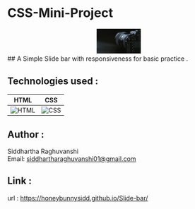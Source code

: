 # CSS-Mini-Project


<div align="center">
<img src="photo.jpg" width="100" height="auto">
</div>
## A Simple Slide bar with responsiveness for basic practice .

## Technologies used :
  | HTML  | CSS  |
|-------|------|
| <img src="https://cdn.worldvectorlogo.com/logos/html-1.svg" alt="HTML" width="65"/> | <img src="https://cdn.worldvectorlogo.com/logos/css-3.svg" alt="CSS" width="65"/> |
## Author :
   Siddhartha Raghuvanshi <br>
   Email: siddhartharaghuvanshi01@gmail.com

## Link :
   url : https://honeybunnysidd.github.io/Slide-bar/
